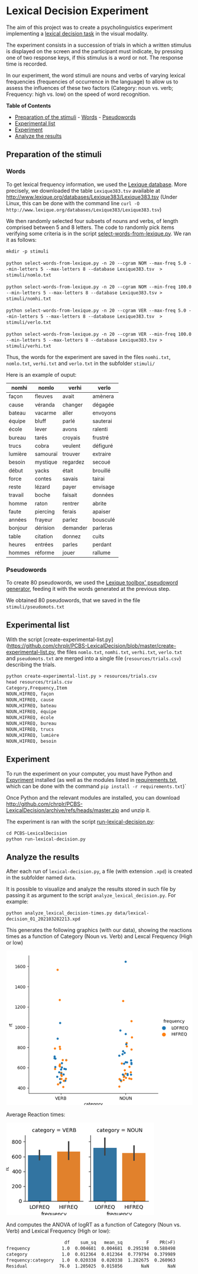 Lexical Decision Experiment
===========================

The aim of this project was to create a psycholinguistics experiment implementing a [lexical decision task](https://en.wikipedia.org/wiki/Lexical_decision_task) in the visual modality. 

The experiment consists in a succession of trials in which a written stimulus is displayed on the screen and the participant must indicate, by pressing one of two response keys, if this stimulus is a word or not. The response time is recorded. 

In our experiment, the word stimuli are nouns and verbs of varying lexical frequencies (frequencies of occurrence in the language) to allow us to assess the influences of these two factors (Category: noun vs. verb; Frequency: high vs. low) on the speed of word recognition.

<!-- markdown-toc start - Don't edit this section. Run M-x markdown-toc-refresh-toc -->
**Table of Contents**

 - [Preparation of the stimuli](#preparation-of-the-stimuli)
        - [Words](#words)
        - [Pseudowords](#pseudowords)
 - [Experimental list](#experimental-list)
 - [Experiment](#experiment)
 - [Analyze the results](#analyze-the-results)

<!-- markdown-toc end -->


## Preparation of the stimuli

### Words

To get lexical frequency information, we used the [Lexique database](http://www.lexique.org). More precisely, we downloaded the table `Lexique383.tsv` available at <http://www.lexique.org/databases/Lexique383/Lexique383.tsv> (Under Linux, this can be done with the command line `curl -O http://www.lexique.org/databases/Lexique383/Lexique383.tsv`)

We then randomly selected four subsets of nouns and verbs, of length comprised between 5 and 8 letters. 
The code to randomly pick items verifying some criteria is in the script [select-words-from-lexique.py](https://github.com/chrplr/PCBS-LexicalDecision/blob/master/select-words-from-lexique.py). We ran it as follows:


    mkdir -p stimuli

    python select-words-from-lexique.py -n 20 --cgram NOM --max-freq 5.0 --min-letters 5 --max-letters 8 --database Lexique383.tsv  > stimuli/nomlo.txt

    python select-words-from-lexique.py -n 20 --cgram NOM --min-freq 100.0 --min-letters 5 --max-letters 8 --database Lexique383.tsv > stimuli/nomhi.txt

    python select-words-from-lexique.py -n 20 --cgram VER --max-freq 5.0 --min-letters 5 --max-letters 8 --database Lexique383.tsv  > stimuli/verlo.txt

    python select-words-from-lexique.py -n 20 --cgram VER --min-freq 100.0 --min-letters 5 --max-letters 8 --database Lexique383.tsv > stimuli/verhi.txt



Thus, the words for the experiment are saved in the files `nomhi.txt`,  `nomlo.txt`,  `verhi.txt` and `verlo.txt` in the subfolder `stimuli/` 

Here is an example of ouput:

nomhi    | nomlo       |verhi        | verlo 
-------- | ----------- | ----------- | ------------
façon    |    fleuves  |  avait      |  amènera  
cause   |    véranda   |  changer |  dégagée   
bateau   |   vacarme   |  aller   |    envoyons  
équipe   |   bluff   |    parlé   |    sauterai  
école   |    lever   |    avons   |    ralenti   
bureau   |   tarés   |    croyais   |  frustré   
trucs   |    cobra   |    veulent   |  défiguré  
lumière   |  samouraï   | trouver   |  extraire  
besoin   |   mystique   | regardez   | secoué    
début   |    yacks   |    était   |    brouillé  
force   |    contes   |   savais   |   tairai    
reste   |    lézard   |   payer   |    envisage  
travail   |  boche   |    faisait   |  données   
homme   |    raton   |    rentrer   |  abrite    
faute   |    piercing   | ferais   |   apaiser   
années   |   frayeur   |  parlez   |   bousculé  
bonjour   |  dérision   | demander   | parleras  
table   |    citation   | donnez   |   cuits     
heures   |   entrées   |  parles   |   perdant   
hommes   |   réforme   |  jouer   |    rallume   


### Pseudowords

To create 80 pseudowords, we used the [Lexique toolbox' pseudoword generator](http://www.lexique.org/toolbox/toolbox.pub/index.php?page=non_mot), feeding it with the words generated at the previous step.

We obtained 80 pseudowords, that we saved in the file `stimuli/pseudomots.txt`

## Experimental list

With the script [create-experimental-list.py](https://github.com/chrplr/PCBS-LexicalDecision/blob/master/create-experimental-list.py, the files `nomlo.txt`, `nomhi.txt`, `verhi.txt`, `verlo.txt` and `pseudomots.txt` are merged into a single file (`resources/trials.csv`) describing the trials.


    python create-experimental-list.py > resources/trials.csv
    head resources/trials.csv
    Category,Frequency,Item
    NOUN,HIFREQ, façon
    NOUN,HIFREQ, cause
    NOUN,HIFREQ, bateau
    NOUN,HIFREQ, équipe
    NOUN,HIFREQ, école
    NOUN,HIFREQ, bureau
    NOUN,HIFREQ, trucs
    NOUN,HIFREQ, lumière
    NOUN,HIFREQ, besoin


## Experiment

To run the experiment on your computer, you must have Python and [Expyriment](http://expyriment.org) installed (as well as the modules listed in [requirements.txt](https://github.com/chrplr/PCBS-LexicalDecision/blob/master/requirement.txt), which can be done with the command `pip install -r requirements.txt`)`

Once Python and the relevant modules are installed, you can download <http://github.com/chrplr/PCBS-LexicalDecision/archive/refs/heads/master.zip> and unzip it. 

The experiment is ran with the script [run-lexical-decision.py](https://github.com/chrplr/PCBS-LexicalDecision/blob/master/lexical-decision.py):

    cd PCBS-LexicalDecision
    python run-lexical-decision.py
      

## Analyze the results

After each run of `lexical-decision.py`, a file (with extension `.xpd`) is created in the subfolder named `data`. 

It is possible to visualize and analyze the results stored in such file by passing it as argument to the script `analyze_lexical_decision.py`. For example:

    python analyze_lexical_decision-times.py data/lexical-decision_01_202103282213.xpd

This generates  the following graphics (with our data), showing the reactions times as a function of Category (Noun vs. Verb) and Lexcal Frequency (High or low)

![](figures/Figure_1.png)


Average Reaction times:

![](figures/Figure_2.png)

And computes the ANOVA of logRT as a function of Category (Noun vs. Verb) and Lexical Frequency (High or low):

```
                      df    sum_sq   mean_sq         F    PR(>F)
frequency            1.0  0.004681  0.004681  0.295198  0.588498
category             1.0  0.012364  0.012364  0.779794  0.379989
frequency:category   1.0  0.020338  0.020338  1.282675  0.260963
Residual            76.0  1.205025  0.015856       NaN       NaN
```
